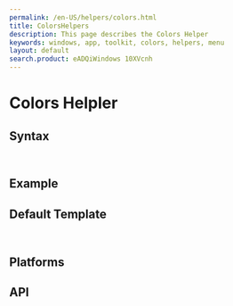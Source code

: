```yaml
---
permalink: /en-US/helpers/colors.html
title: ColorsHelpers
description: This page describes the Colors Helper
keywords: windows, app, toolkit, colors, helpers, menu
layout: default
search.product: eADQiWindows 10XVcnh
---
```


# Colors Helpler

## Syntax
```xaml


```
## Example

## Default Template
```xaml


```
## Platforms 


## API
